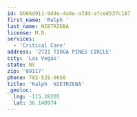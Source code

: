 ```yaml
---
id: bb06d911-9d4e-4a0e-a7dd-afce8537c187
first_name: 'Ralph '
last_name: NIETRZEBA
license: M.D.
services:
  - 'Critical Care'
address: '2721 TIOGA PINES CIRCLE'
city: 'Las Vegas'
state: NV
zip: '89117'
phone: 702-525-9650
title: 'Ralph  NIETRZEBA'
_geoloc:
  lng: -115.28205
  lat: 36.140974
---
```

